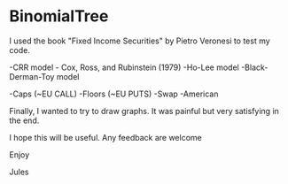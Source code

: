 # BinomialTree

I used the book "Fixed Income Securities" by Pietro Veronesi to test my code.

  -CRR model - Cox, Ross, and Rubinstein (1979)
  -Ho-Lee model
  -Black-Derman-Toy model
  
  
  -Caps (~EU CALL)
  -Floors (~EU PUTS)
  -Swap
  -American
  
  
Finally, I wanted to try to draw graphs.
It was painful but very satisfying in the end. 

I hope this will be useful. 
Any feedback are welcome

Enjoy

Jules
  
  

